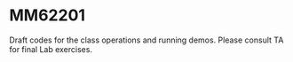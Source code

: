 # MM62201

Draft codes for the class operations and running demos. Please consult TA for final Lab exercises. 
